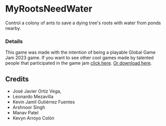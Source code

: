 # MyRootsNeedWater
Control a colony of ants to save a dying tree's roots with water from ponds nearby.

### Details
This game was made with the intention of being a playable Global Game Jam 2023 game. If you want to see other cool games made by talented people that participated in the game jam [click here](https://globalgamejam.org/2023/games). [Or download here](https://github.com/JoseJOrtizVega/MyRootsNeedWater/releases/tag/release). 


## Credits
* José Javier Ortiz Vega, 
* Leonardo Mezavilla
* Kevin Jamil Gutiérrez Fuentes
* Arshnoor Singh
* Manav Patel
* Kevyn Arroyo Colón
